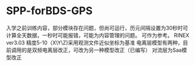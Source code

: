 # SPP-forBDS-GPS
入学之前训练内容，部分模块存在问题，但尚可运行，历元间隔设置为30秒时可计算全天数据，一秒时可能报错，可能为内容管理的问题。
可作为参考。
RINEX ver3.03
精度5-10（X\Y\Z)采用观测文件近似坐标为基准
电离层模型有两种，目前调用的是双频电离层改正，可改为另一种模型改正（已编写）
对流层为Saa模型改正
